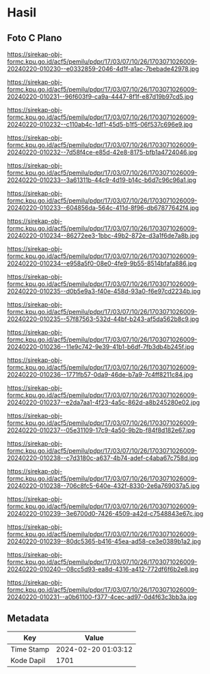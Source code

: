 # Hasil

## Foto C Plano

https://sirekap-obj-formc.kpu.go.id/acf5/pemilu/pdpr/17/03/07/10/26/1703071026009-20240220-010230--e0332859-2046-4d1f-a1ac-7bebade42978.jpg

https://sirekap-obj-formc.kpu.go.id/acf5/pemilu/pdpr/17/03/07/10/26/1703071026009-20240220-010231--96f603f9-ca9a-4447-8f1f-e87d19b97cd5.jpg

https://sirekap-obj-formc.kpu.go.id/acf5/pemilu/pdpr/17/03/07/10/26/1703071026009-20240220-010232--c110ab4c-1df1-45d5-b1f5-06f537c696e9.jpg

https://sirekap-obj-formc.kpu.go.id/acf5/pemilu/pdpr/17/03/07/10/26/1703071026009-20240220-010232--7d58f4ce-e85d-42e8-8175-bfb1a4724046.jpg

https://sirekap-obj-formc.kpu.go.id/acf5/pemilu/pdpr/17/03/07/10/26/1703071026009-20240220-010233--3a61311b-44c9-4d19-b14c-b6d7c96c96a1.jpg

https://sirekap-obj-formc.kpu.go.id/acf5/pemilu/pdpr/17/03/07/10/26/1703071026009-20240220-010233--604856da-564c-411d-8f96-db67877642f4.jpg

https://sirekap-obj-formc.kpu.go.id/acf5/pemilu/pdpr/17/03/07/10/26/1703071026009-20240220-010234--86272ee3-1bbc-49b2-872e-d3a1f6de7a8b.jpg

https://sirekap-obj-formc.kpu.go.id/acf5/pemilu/pdpr/17/03/07/10/26/1703071026009-20240220-010234--e958a5f0-08e0-4fe9-9b55-8514bfafa886.jpg

https://sirekap-obj-formc.kpu.go.id/acf5/pemilu/pdpr/17/03/07/10/26/1703071026009-20240220-010235--d0b5e9a3-f40e-458d-93a0-f6e97cd2234b.jpg

https://sirekap-obj-formc.kpu.go.id/acf5/pemilu/pdpr/17/03/07/10/26/1703071026009-20240220-010235--57f87563-532d-44bf-b243-af5da562b8c9.jpg

https://sirekap-obj-formc.kpu.go.id/acf5/pemilu/pdpr/17/03/07/10/26/1703071026009-20240220-010236--11e9c742-9e39-41b1-b6df-7fb3db4b245f.jpg

https://sirekap-obj-formc.kpu.go.id/acf5/pemilu/pdpr/17/03/07/10/26/1703071026009-20240220-010236--1771fb57-0da9-46de-b7a9-7c4ff8211c84.jpg

https://sirekap-obj-formc.kpu.go.id/acf5/pemilu/pdpr/17/03/07/10/26/1703071026009-20240220-010237--e2da7aa1-4f23-4a5c-862d-a8b245280e02.jpg

https://sirekap-obj-formc.kpu.go.id/acf5/pemilu/pdpr/17/03/07/10/26/1703071026009-20240220-010237--05e31109-17c9-4a50-9b2b-f84f8d182e67.jpg

https://sirekap-obj-formc.kpu.go.id/acf5/pemilu/pdpr/17/03/07/10/26/1703071026009-20240220-010238--c7d3180c-a637-4b74-adef-c4aba67c758d.jpg

https://sirekap-obj-formc.kpu.go.id/acf5/pemilu/pdpr/17/03/07/10/26/1703071026009-20240220-010238--706c8fc5-640e-432f-8330-2e6a769037a5.jpg

https://sirekap-obj-formc.kpu.go.id/acf5/pemilu/pdpr/17/03/07/10/26/1703071026009-20240220-010239--3e6700d0-7426-4509-a42d-c7548843e67c.jpg

https://sirekap-obj-formc.kpu.go.id/acf5/pemilu/pdpr/17/03/07/10/26/1703071026009-20240220-010239--80dc5365-b416-45ea-ad58-ce3e0389b1a2.jpg

https://sirekap-obj-formc.kpu.go.id/acf5/pemilu/pdpr/17/03/07/10/26/1703071026009-20240220-010240--08cc5d93-ea8d-4316-a412-772df6f6b2e8.jpg

https://sirekap-obj-formc.kpu.go.id/acf5/pemilu/pdpr/17/03/07/10/26/1703071026009-20240220-010231--a0b61100-f377-4cec-ad97-0d4f63c3bb3a.jpg


## Metadata

| Key        | Value               |
| ---------- | ------------------- |
| Time Stamp | 2024-02-20 01:03:12 |
| Kode Dapil | 1701                |




